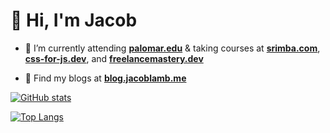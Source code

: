 <h1>👋 Hi, I'm Jacob</h1>

- 🌱 I’m currently attending **[palomar.edu](https://ww2.palomar.edu)** & taking courses at **[srimba.com](https://scrimba.com)**, **[css-for-js.dev](https://css-for-js.dev)**, and **[freelancemastery.dev](https://freelancemastery.dev)**

- 📝 Find my blogs at **[blog.jacoblamb.me](https://blog.jacoblamb.me)**

[![GitHub stats](https://github-readme-stats.vercel.app/api?username=jacobthesheep)](https://github.com/jacobthesheep/github-readme-stats)

[![Top Langs](https://github-readme-stats.vercel.app/api/top-langs/?username=jacobthesheep&layout=compact)](https://github.com/jacobthesheep/github-readme-stats)
